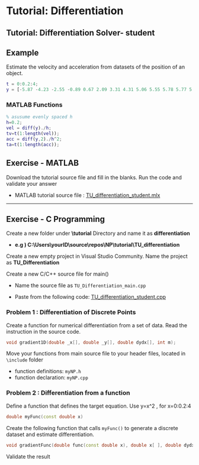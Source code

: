 # Tutorial: Differentiation

 

## Tutorial: Differentiation Solver- student



## Example 

Estimate the velocity and acceleration from datasets of the position of an object.



```matlab
t = 0:0.2:4;
y = [-5.87 -4.23 -2.55 -0.89 0.67 2.09 3.31 4.31 5.06 5.55 5.78 5.77 5.52 5.08 4.46 3.72 2.88 2.00 1.10 0.23 -0.59];
```



### MATLAB Functions

```matlab
% asusume evenly spaced h
h=0.2;
vel = diff(y)./h;
tv=t(1:length(vel));
acc = diff(y,2)./h^2;
ta=t(1:length(acc));
```

##



## Exercise - MATLAB

Download the tutorial source file and fill in the blanks. Run the code and validate your answer

* MATLAB tutorial source file : [TU\_differentiation\_student.mlx](https://github.com/ykkimhgu/NumericalProg-student/blob/main/tutorial/TU_differentiation_student_2023.mlx)

---



## Exercise - C Programming



Create a new folder under **\tutorial** Directory and name it as **differentiation**

* **e.g ) C:\Users\yourID\source\repos\NP\tutorial\TU\_differentiation**



Create a new empty project in Visual Studio Community. Name the project as **TU\_Differentiation**



Create a new C/C++ source file for main()

* Name the source file as `TU_Differentiation_main.cpp`

* Paste from the following code:   [TU\_differentiation\_student.cpp](https://github.com/ykkimhgu/NumericalProg-student/blob/main/tutorial/TU_differentiation_student_2022.cpp)



### Problem 1 : Differentiation of Discrete Points

Create a function for numerical differentiation from a set of data.  Read the instruction in the source code.



```c++
void gradient1D(double _x[], double _y[], double dydx[], int m);
```





Move your functions from main source file to your header files, located in  `\include`  folder

* function definitions: `myNP.h`
* function declaration: `myNP.cpp`



### Problem 2 : Differentiation from a function



Define a function that defines the target equation.  Use    y=x^2 , for  x=0:0.2:4

```c++
double myFunc(const double x)
```





Create the following function that calls `myFunc()` to generate a discrete dataset and estimate differentiation.



```c++
void gradientFunc(double func(const double x), double x[ ], double dydx[ ], int m)`
```



Validate the result 

